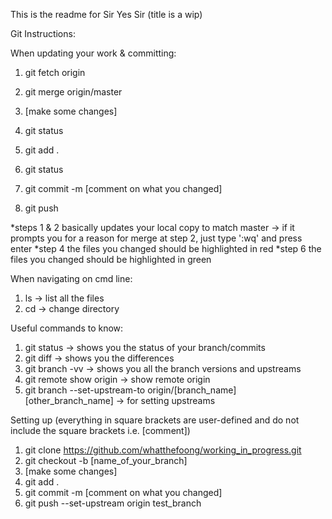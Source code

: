 This is the readme for Sir Yes Sir (title is a wip)

Git Instructions:

When updating your work & committing:
1. git fetch origin
2. git merge origin/master

3. [make some changes]
4. git status
5. git add .
6. git status
7. git commit -m [comment on what you changed]
8. git push

*steps 1 & 2 basically updates your local copy to match master -> if it prompts you for a reason for merge at step 2, just type ':wq' and press enter
*step 4 the files you changed should be highlighted in red
*step 6 the files you changed should be highlighted in green

When navigating on cmd line:
1. ls -> list all the files
2. cd -> change directory

Useful commands to know:
1. git status -> shows you the status of your branch/commits
2. git diff -> shows you the differences
3. git branch -vv -> shows you all the branch versions and upstreams
4. git remote show origin -> show remote origin
5. git branch --set-upstream-to origin/[branch_name] [other_branch_name] -> for setting upstreams

Setting up (everything in square brackets are user-defined and do not include the square brackets i.e. [comment])
1. git clone https://github.com/whatthefoong/working_in_progress.git
2. git checkout -b [name_of_your_branch]
3. [make some changes]
4. git add .
5. git commit -m [comment on what you changed]
6. git push --set-upstream origin test_branch
